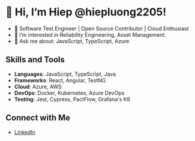 # 👋 Hi, I’m Hiep @hiepluong2205!
- 🚀 Software Test Engineer | Open Source Contributor | Cloud Enthusiast
- 👀 I’m interested in Reliability Engineering, Asset Management.
- 💬 Ask me about: JavaScript, TypeScript, Azure

## Skills and Tools
- **Languages**: JavaScript, TypeScript, Java
- **Frameworks**: React, Angular, TestNG
- **Cloud**: Azure, AWS
- **DevOps**: Docker, Kubernetes, Azure DevOps
- **Testing**: Jest, Cypress, PactFlow, Grafana's K6

## Connect with Me
- [LinkedIn](https://www.linkedin.com/in/hiepluong2205)

<!---
hiepluong2205/hiepluong2205 is a ✨ special ✨ repository because its `README.md` (this file) appears on your GitHub profile.
You can click the Preview link to take a look at your changes.
--->
